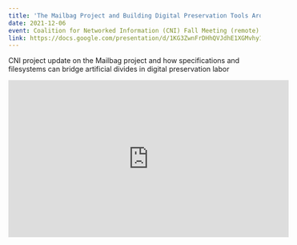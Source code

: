 ```yaml
---
title: 'The Mailbag Project and Building Digital Preservation Tools Around Filesystems'
date: 2021-12-06
event: Coalition for Networked Information (CNI) Fall Meeting (remote)
link: https://docs.google.com/presentation/d/1KG3ZwnFrDHhQVJdhE1XGMvhy11_OQvOqrPBwOmcpJ2s/present
---
```


CNI project update on the Mailbag project and how specifications and filesystems can bridge artificial divides in digital preservation labor

<iframe width="560" height="315" src="https://www.youtube.com/embed/9ubzlVMvudk" frameborder="0" allow="accelerometer; autoplay; clipboard-write; encrypted-media; gyroscope; picture-in-picture" allowfullscreen></iframe>
<div class="float:clear;"/>